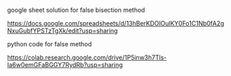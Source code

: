 google sheet solution for false bisection method 

https://docs.google.com/spreadsheets/d/13hBerKDOIOulKY0Fo1C1Nb0fA2gNxuGubfYPSTzTgXk/edit?usp=sharing



python code for false method 

https://colab.research.google.com/drive/1P5inw3h7Tls-Ia6w0emGFaBGGY7RydRb?usp=sharing
